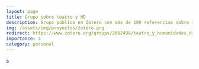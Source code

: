 ```yaml
---
layout: page
title: Grupo sobre teatro y HD
description: Grupo público en Zotero con más de 100 referencias sobre investigación en teatro y HD
img: /assets/img/proyectos/zotero.png
redirect: https://www.zotero.org/groups/2662498/teatro_y_humanidades_digitales
importance: 3
category: personal
---
```

s